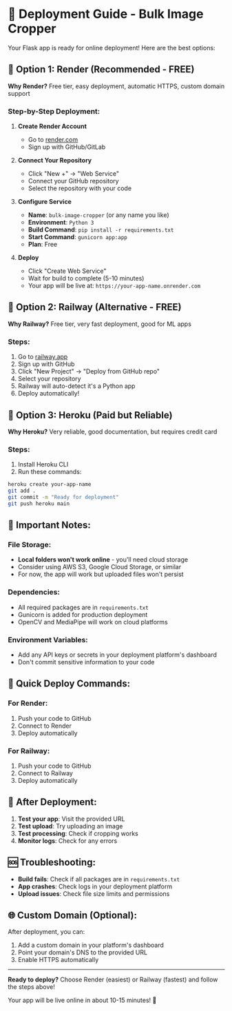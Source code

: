 # 🚀 Deployment Guide - Bulk Image Cropper

Your Flask app is ready for online deployment! Here are the best options:

## 🌟 Option 1: Render (Recommended - FREE)

**Why Render?** Free tier, easy deployment, automatic HTTPS, custom domain support

### Step-by-Step Deployment:

1. **Create Render Account**
   - Go to [render.com](https://render.com)
   - Sign up with GitHub/GitLab

2. **Connect Your Repository**
   - Click "New +" → "Web Service"
   - Connect your GitHub repository
   - Select the repository with your code

3. **Configure Service**
   - **Name**: `bulk-image-cropper` (or any name you like)
   - **Environment**: `Python 3`
   - **Build Command**: `pip install -r requirements.txt`
   - **Start Command**: `gunicorn app:app`
   - **Plan**: Free

4. **Deploy**
   - Click "Create Web Service"
   - Wait for build to complete (5-10 minutes)
   - Your app will be live at: `https://your-app-name.onrender.com`

## 🌟 Option 2: Railway (Alternative - FREE)

**Why Railway?** Free tier, very fast deployment, good for ML apps

### Steps:
1. Go to [railway.app](https://railway.app)
2. Sign up with GitHub
3. Click "New Project" → "Deploy from GitHub repo"
4. Select your repository
5. Railway will auto-detect it's a Python app
6. Deploy automatically!

## 🌟 Option 3: Heroku (Paid but Reliable)

**Why Heroku?** Very reliable, good documentation, but requires credit card

### Steps:
1. Install Heroku CLI
2. Run these commands:
```bash
heroku create your-app-name
git add .
git commit -m "Ready for deployment"
git push heroku main
```

## 🔧 Important Notes:

### File Storage:
- **Local folders won't work online** - you'll need cloud storage
- Consider using AWS S3, Google Cloud Storage, or similar
- For now, the app will work but uploaded files won't persist

### Dependencies:
- All required packages are in `requirements.txt`
- Gunicorn is added for production deployment
- OpenCV and MediaPipe will work on cloud platforms

### Environment Variables:
- Add any API keys or secrets in your deployment platform's dashboard
- Don't commit sensitive information to your code

## 🚀 Quick Deploy Commands:

### For Render:
1. Push your code to GitHub
2. Connect to Render
3. Deploy automatically

### For Railway:
1. Push your code to GitHub
2. Connect to Railway
3. Deploy automatically

## 📱 After Deployment:

1. **Test your app**: Visit the provided URL
2. **Test upload**: Try uploading an image
3. **Test processing**: Check if cropping works
4. **Monitor logs**: Check for any errors

## 🆘 Troubleshooting:

- **Build fails**: Check if all packages are in `requirements.txt`
- **App crashes**: Check logs in your deployment platform
- **Upload issues**: Check file size limits and permissions

## 🌐 Custom Domain (Optional):

After deployment, you can:
1. Add a custom domain in your platform's dashboard
2. Point your domain's DNS to the provided URL
3. Enable HTTPS automatically

---

**Ready to deploy?** Choose Render (easiest) or Railway (fastest) and follow the steps above!

Your app will be live online in about 10-15 minutes! 🎉
